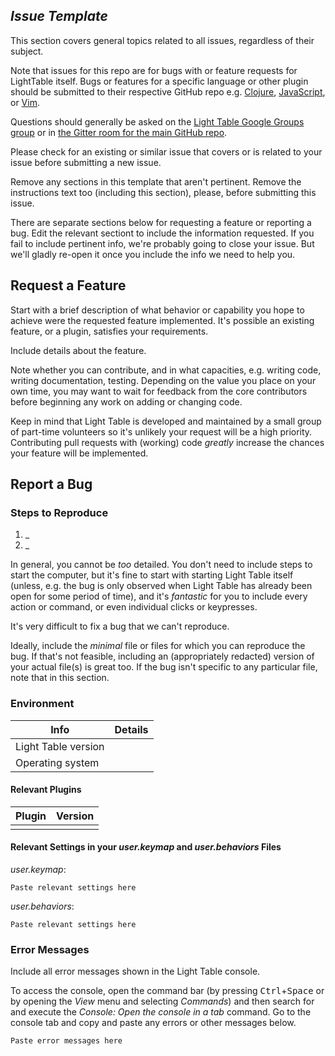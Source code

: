 ## *Issue Template*

This section covers general topics related to all issues, regardless of their subject.

Note that issues for this repo are for bugs with or feature requests for LightTable itself. Bugs or features for a specific language or other plugin should be submitted to their respective GitHub repo e.g. [Clojure](https://github.com/LightTable/Clojure), [JavaScript](https://github.com/LightTable/Javascript), or [Vim](https://github.com/LightTable/Vim).

Questions should generally be asked on the [Light Table Google Groups group](https://groups.google.com/forum/#!forum/light-table-discussion) or in [the Gitter room for the main GitHub repo](https://gitter.im/LightTable/LightTable).

Please check for an existing or similar issue that covers or is related to your issue before submitting a new issue.

Remove any sections in this template that aren't pertinent. Remove the instructions text too (including this section), please, before submitting this issue.

There are separate sections below for requesting a feature or reporting a bug. Edit the relevant sectiont to include the information requested. If you fail to include pertinent info, we're probably going to close your issue. But we'll gladly re-open it once you include the info we need to help you.

## Request a Feature

Start with a brief description of what behavior or capability you hope to achieve were the requested feature implemented. It's possible an existing feature, or a plugin, satisfies your requirements.

Include details about the feature.

Note whether you can contribute, and in what capacities, e.g. writing code, writing documentation, testing. Depending on the value you place on your own time, you may want to wait for feedback from the core contributors before beginning any work on adding or changing code.

Keep in mind that Light Table is developed and maintained by a small group of part-time volunteers so it's unlikely your request will be a high priority. Contributing pull requests with (working) code *greatly* increase the chances your feature will be implemented.

## Report a Bug

### Steps to Reproduce

 1. _
 2. _

In general, you cannot be *too* detailed. You don't need to include steps to start the computer, but it's fine to start with starting Light Table itself (unless, e.g. the bug is only observed when Light Table has already been open for some period of time), and it's *fantastic* for you to include every action or command, or even individual clicks or keypresses.

It's very difficult to fix a bug that we can't reproduce.

Ideally, include the *minimal* file or files for which you can reproduce the bug. If that's not feasible, including an (appropriately redacted) version of your actual file(s) is great too. If the bug isn't specific to any particular file, note that in this section.

### Environment

| Info                             | Details |
| -------------------------------- | ------- |
| Light Table version              |         |
| Operating system                 |         |

#### Relevant Plugins

| Plugin | Version |
| ------ | ------- |
|        |         |

#### Relevant Settings in your *user.keymap* and *user.behaviors* Files

*user.keymap*:

```
Paste relevant settings here
```

*user.behaviors*:

```
Paste relevant settings here
```

### Error Messages

Include all error messages shown in the Light Table console.

To access the console, open the command bar (by pressing <kbd>Ctrl</kbd>+<kbd>Space</kbd> or by opening the *View* menu and selecting *Commands*) and then search for and execute the *Console: Open the console in a tab* command. Go to the console tab and copy and paste any errors or other messages below.

```
Paste error messages here
```
